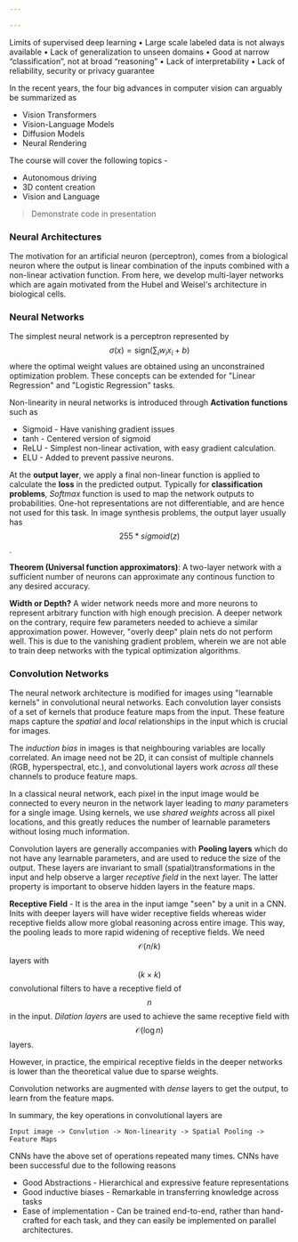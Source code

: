 ```yaml
---

---
```

Limits of supervised deep learning
• Large scale labeled data is not always available
• Lack of generalization to unseen domains
• Good at narrow “classification”, not at broad “reasoning”
• Lack of interpretability
• Lack of reliability, security or privacy guarantee

In the recent years, the four big advances in computer vision can arguably be summarized as 

- Vision Transformers
- Vision-Language Models
- Diffusion Models
- Neural Rendering

The course will cover the following topics - 
- Autonomous driving 
- 3D content creation
- Vision and Language

> Demonstrate code in presentation

### Neural Architectures
The motivation for an artificial neuron (perceptron), comes from a biological neuron where the output is linear combination of the inputs combined with a non-linear activation function. From here, we develop multi-layer networks which are again motivated from the Hubel and Weisel's architecture in biological cells. 

### Neural Networks
The simplest neural network is a perceptron represented by $$ \sigma (x) = \text{sign}(\sum_i w_i x_i + b)$$ where the optimal weight values are obtained using an unconstrained optimization problem. These concepts can be extended for "Linear Regression" and "Logistic Regression" tasks.

Non-linearity in neural networks is introduced through **Activation functions** such as 
- Sigmoid - Have vanishing gradient issues
- tanh - Centered version of sigmoid
- ReLU - Simplest non-linear activation, with easy gradient calculation.
- ELU - Added to prevent passive neurons.

At the **output layer**, we apply a final non-linear function is applied to calculate the **loss** in the predicted output. Typically for **classification problems**, *Softmax* function is used to map the network outputs to probabilities. One-hot representations are not differentiable, and are hence not used for this task. In image synthesis problems, the output layer usually has $$255*sigmoid(z)$$. 

**Theorem (Universal function approximators)**: A two-layer network with a sufficient number of neurons can approximate any continous function to any desired accuracy. 

**Width or Depth?** A wider network needs more and more neurons to represent arbitrary function with high enough precision. A deeper network on the contrary, require few parameters needed to achieve a similar approximation power.
However, "overly deep" plain nets do not perform well. This is due to the vanishing gradient problem, wherein we are not able to train deep networks with the typical optimization algorithms.

### Convolution Networks
The neural network architecture is modified for images using "learnable kernels" in convolutional neural networks. Each convolution layer consists of a set of kernels that produce feature maps from the input. These feature maps capture the *spatial* and *local* relationships in the input which is crucial for images.

The *induction bias* in images is that neighbouring variables are locally correlated. An image need not be 2D, it can consist of multiple channels (RGB, hyperspectral, etc.), and convolutional layers work *across all* these channels to produce feature maps. 

In a classical neural network, each pixel in the input image would be connected to every neuron in the network layer leading to *many* parameters for a single image. Using kernels, we use *shared weights*
across all pixel locations, and this greatly reduces the number of learnable parameters without losing much information. 

Convolution layers are generally accompanies with **Pooling layers** which do not have any learnable parameters, and are used to reduce the size of the output. These layers are invariant to small (spatial)transformations in the input and help observe a larger *receptive field* in the next layer. The latter property is important to observe hidden layers in the feature maps.

**Receptive Field** - It is the area in the input iamge "seen" by a unit in a CNN. Inits with deeper layers will have wider receptive fields whereas wider receptive fields allow more global reasoning across entire image. This way, the pooling leads to more rapid widening of receptive fields.
We need $$\mathcal O(n/k)$$ layers with $$(k \times k)$$ convolutional filters to have a receptive field of $$ n $$ in the input. *Dilation layers* are used to achieve the same receptive field with $$\mathcal O(\log n)$$ layers.

However, in practice, the empirical receptive fields in the deeper networks is lower than the theoretical value due to sparse weights.

Convolution networks are augmented with *dense* layers to get the output, to learn from the feature maps. 

In summary, the key operations in convolutional layers are

```Input image -> Convlution -> Non-linearity -> Spatial Pooling -> Feature Maps```

CNNs have the above set of operations repeated many times. CNNs have been successful due to the following reasons
- Good Abstractions - Hierarchical and expressive feature representations
- Good inductive biases - Remarkable in transferring knowledge across tasks
- Ease of implementation - Can be trained end-to-end, rather than hand-crafted for each task, and they can easily be implemented on parallel architectures.

### 


